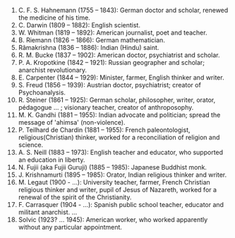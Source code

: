 1. C. F. S. Hahnemann (1755 – 1843): German doctor and scholar, renewed the medicine of his time. 
2. C. Darwin (1809 – 1882): English scientist. 
3. W. Whitman (1819 – 1892): American journalist, poet and teacher. 
4. B. Riemann (1826 – 1866): German mathematician. 
5. Râmakrishna (1836 – 1886): Indian (Hindu) saint. 
6. R. M. Bucke (1837 – 1902): American doctor, psychiatrist and scholar. 
7. P. A. Kropotkine (1842 – 1921): Russian geographer and scholar; anarchist revolutionary. 
8. E. Carpenter (1844 – 1929): Minister, farmer, English thinker and writer. 
9. S. Freud (1856 – 1939): Austrian doctor, psychiatrist; creator of Psychoanalysis. 
10. R. Steiner (1861 – 1925): German scholar, philosopher, writer, orator, pédagogue ... ; visionary teacher, creator of anthroposophy. 
11. M. K. Gandhi (1881 – 1955): Indian advocate and politician; spread the message of 'ahimsa' (non-violence). 
12. P. Teilhard de Chardin (1881 – 1955): French paleontologist, religious(Christian) thinker, worked for a reconciliation of religion and science. 
13. A. S. Neill (1883 – 1973): English teacher and educator, who supported an education in liberty. 
14. N. Fujii (aka Fujii Guruji) (1885 – 1985): Japanese Buddhist monk. 
15. J. Krishnamurti (1895 – 1985): Orator, Indian religious thinker and writer. 
16. M. Legaut (1900 - ...): University teacher, farmer, French Christian religious thinker and writer, pupil of Jesus of Nazareth, worked for a renewal of the spirit of the Christianity. 
17. F. Carrasquer (1904 - ...): Spanish public school teacher, educator and militant anarchist. ... 
18. Solvic (1923? ... 1945): American worker, who worked apparently without any particular appointment.